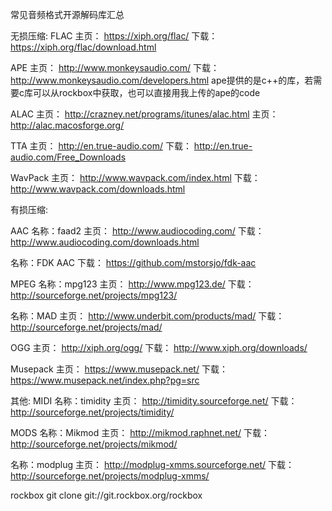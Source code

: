 常见音频格式开源解码库汇总

无损压缩:
FLAC
主页： https://xiph.org/flac/
下载： https://xiph.org/flac/download.html

APE
主页： http://www.monkeysaudio.com/
下载： http://www.monkeysaudio.com/developers.html
ape提供的是c++的库，若需要c库可以从rockbox中获取，也可以直接用我上传的ape的code

ALAC
主页： http://crazney.net/programs/itunes/alac.html
主页： http://alac.macosforge.org/

TTA
主页： http://en.true-audio.com/
下载： http://en.true-audio.com/Free_Downloads

WavPack
主页： http://www.wavpack.com/index.html
下载： http://www.wavpack.com/downloads.html


有损压缩:

AAC
名称：faad2
主页： http://www.audiocoding.com/
下载： http://www.audiocoding.com/downloads.html

名称：FDK AAC
下载： https://github.com/mstorsjo/fdk-aac

MPEG
名称：mpg123
主页： http://www.mpg123.de/
下载： http://sourceforge.net/projects/mpg123/

名称：MAD
主页： http://www.underbit.com/products/mad/
下载： http://sourceforge.net/projects/mad/

OGG
主页： http://xiph.org/ogg/
下载： http://www.xiph.org/downloads/

Musepack
主页： https://www.musepack.net/
下载： https://www.musepack.net/index.php?pg=src


其他:
MIDI
名称：timidity
主页： http://timidity.sourceforge.net/
下载： http://sourceforge.net/projects/timidity/

MODS
名称：Mikmod
主页： http://mikmod.raphnet.net/
下载： http://sourceforge.net/projects/mikmod/

名称：modplug
主页： http://modplug-xmms.sourceforge.net/
下载： http://sourceforge.net/projects/modplug-xmms/

rockbox
git clone git://git.rockbox.org/rockbox

